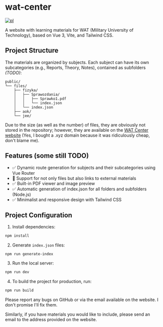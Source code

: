 # wat-center
[![pl](https://img.shields.io/badge/README-PL-red.svg)](https://github.com/tymoteuszkosciuszko/wat-center/blob/main/README.md)

A website with learning materials for WAT (Military University of Technology), based on Vue 3, Vite, and Tailwind CSS.

## Project Structure
The materials are organized by subjects. Each subject can have its own subcategories (e.g., Reports, Theory, Notes), contained as subfolders *(TODO)*:
```
public/
└── files/
    ├── fizyka/
    │   ├── Sprawozdania/
    │   │   ├── Sprawko1.pdf
    │   │   └── index.json
    │   └── index.json
    ├── aok/
    └── jee/
```
Due to the size (as well as the number) of files, they are obviously not stored in the repository; however, they are available on the [WAT Center website](https://wat.21152115.xyz) (Yes, I bought a .xyz domain because it was ridiculously cheap, don't blame me).

## Features (some still TODO)
- ✅ Dynamic route generation for subjects and their subcategories using Vue Router
- 🔄 Support for not only files but also links to external materials
- ✅ Built-in PDF viewer and image preview
- ✅ Automatic generation of index.json for all folders and subfolders (Node.js)
- ✅ Minimalist and responsive design with Tailwind CSS

## Project Configuration
1. Install dependencies:
```sh
npm install
```
2. Generate ```index.json``` files:
```shell
npm run generate-index
```
3. Run the local server:
```sh
npm run dev
```
4. To build the project for production, run:
```sh
npm run build
```

Please report any bugs on GitHub or via the email available on the website. I don't promise I'll fix them.

Similarly, if you have materials you would like to include, please send an email to the address provided on the website.